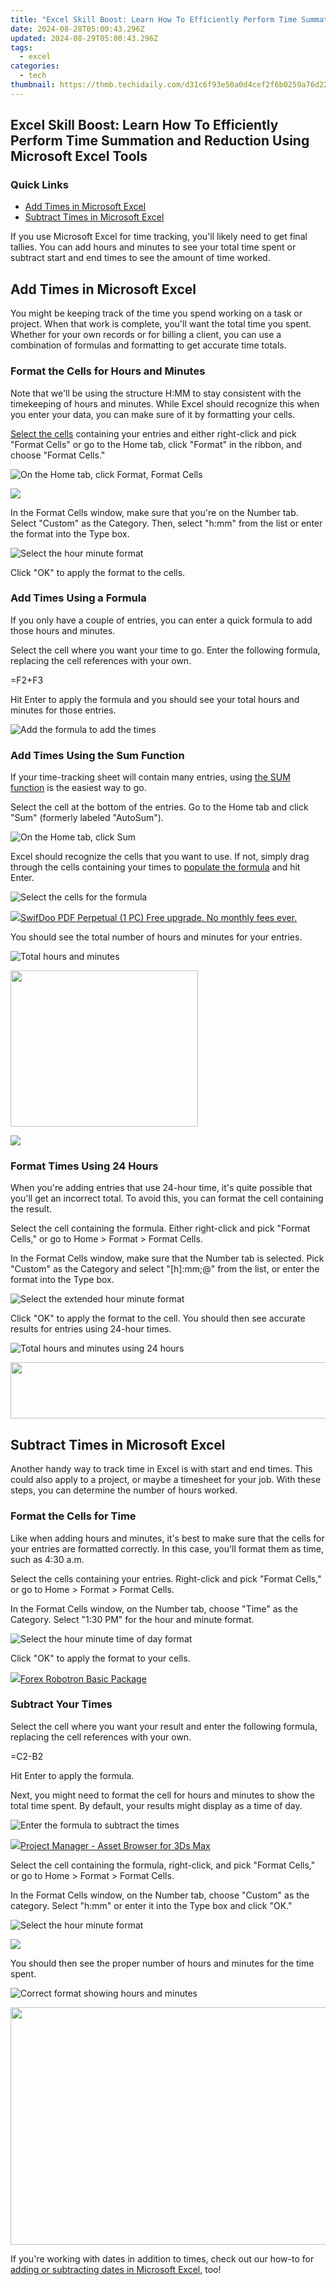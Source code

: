 ```yaml
---
title: "Excel Skill Boost: Learn How To Efficiently Perform Time Summation and Reduction Using Microsoft Excel Tools"
date: 2024-08-28T05:00:43.296Z
updated: 2024-08-29T05:00:43.296Z
tags:
  - excel
categories:
  - tech
thumbnail: https://thmb.techidaily.com/d31c6f93e50a0d4cef2f6b0259a76d22bb0769d4863c158949ea074f5d08572b.jpg
---
```


## Excel Skill Boost: Learn How To Efficiently Perform Time Summation and Reduction Using Microsoft Excel Tools

### Quick Links

* [Add Times in Microsoft Excel](https://on-screen-recording.techidaily.com/new-2024-approved-high-end-audio-gear-the-top-9-mic-recorders-online-in-23/)
* [Subtract Times in Microsoft Excel](https://fake-location.techidaily.com/best-10-mock-location-apps-worth-trying-on-tecno-pova-5-pro-drfone-by-drfone-virtual-android/)

 If you use Microsoft Excel for time tracking, you'll likely need to get final tallies. You can add hours and minutes to see your total time spent or subtract start and end times to see the amount of time worked.

##  Add Times in Microsoft Excel

 You might be keeping track of the time you spend working on a task or project. When that work is complete, you'll want the total time you spent. Whether for your own records or for billing a client, you can use a combination of formulas and formatting to get accurate time totals.

###  Format the Cells for Hours and Minutes

 Note that we'll be using the structure H:MM to stay consistent with the timekeeping of hours and minutes. While Excel should recognize this when you enter your data, you can make sure of it by formatting your cells.

[Select the cells](https://buynow-tips.techidaily.com/exploring-a-ravaged-world-on-motorcycle-in-days-gone-our-comprehhavis-review/) containing your entries and either right-click and pick "Format Cells" or go to the Home tab, click "Format" in the ribbon, and choose "Format Cells."

![On the Home tab, click Format, Format Cells](https://static1.howtogeekimages.com/wordpress/wp-content/uploads/2021/07/HomeFormatFormatCellsTimes-Excel.png) 

<!-- affiliate ads begin -->
<a href="https://secure.2checkout.com/order/checkout.php?PRODS=3851691&QTY=1&AFFILIATE=108875&CART=1"><img src="http://www.aiseesoft.com/avangate/30p/banner.jpg" border="0"></a>
<!-- affiliate ads end -->
 In the Format Cells window, make sure that you're on the Number tab. Select "Custom" as the Category. Then, select "h:mm" from the list or enter the format into the Type box.

![Select the hour minute format](https://static1.howtogeekimages.com/wordpress/wp-content/uploads/2021/07/FormatNumberCustomHourMinute-Excel.png) 

 Click "OK" to apply the format to the cells.

###  Add Times Using a Formula

 If you only have a couple of entries, you can enter a quick formula to add those hours and minutes.

 Select the cell where you want your time to go. Enter the following formula, replacing the cell references with your own.

=F2+F3

 Hit Enter to apply the formula and you should see your total hours and minutes for those entries.

![Add the formula to add the times](https://static1.howtogeekimages.com/wordpress/wp-content/uploads/2021/07/AddTimeHoursMinutes-Excel.png) 

###  Add Times Using the Sum Function

 If your time-tracking sheet will contain many entries, using [the SUM function](https://instagram-videos.techidaily.com/updated-steps-to-instagram-verification-and-fan-growth-in-under-150-characters/) is the easiest way to go.

 Select the cell at the bottom of the entries. Go to the Home tab and click "Sum" (formerly labeled "AutoSum").

![On the Home tab, click Sum](https://static1.howtogeekimages.com/wordpress/wp-content/uploads/2021/07/AddTimeClickSum-Excel.png) 

 Excel should recognize the cells that you want to use. If not, simply drag through the cells containing your times to [populate the formula](https://win-solutions.techidaily.com/solving-the-d3d-initialization-error-fixing-errgfxd3dinit-on-gta-v/) and hit Enter.

![Select the cells for the formula](https://static1.howtogeekimages.com/wordpress/wp-content/uploads/2021/07/AddTimeSumCells-Excel.png) 

<!-- affiliate ads begin -->
<a href="https://purchase.swifdoo.com/order/checkout.php?PRODS=40002162&QTY=1&AFFILIATE=108875&CART=1"><img src="https://secure.avangate.com/images/merchant/8b932759a5a04ddb34bf79e3f9072e4b/products/1_Product%20box%20white-1024x1024.png" border="0">SwifDoo PDF Perpetual (1 PC) Free upgrade. No monthly fees ever. 
</a>
<!-- affiliate ads end -->
 You should see the total number of hours and minutes for your entries.

![Total hours and minutes](https://static1.howtogeekimages.com/wordpress/wp-content/uploads/2021/07/TotalTimeHoursMinutes-Excel.png) 

<!-- affiliate ads begin -->
<a href="https://modlily.sjv.io/c/5597632/1997817/17059" target="_top" id="1997817"><img src="//a.impactradius-go.com/display-ad/17059-1997817" border="0" alt="" width="300" height="250"/></a><img height="0" width="0" src="https://imp.pxf.io/i/5597632/1997817/17059" style="position:absolute;visibility:hidden;" border="0" />
<!-- affiliate ads end -->
<!-- affiliate ads begin -->
<a href="https://estore.macxdvd.com/order/checkout.php?PRODS=4526659&QTY=1&AFFILIATE=108875&CART=1"><img src="https://www.macxdvd.com/affiliate/new-banner/vcp-500x500.jpg" border="0"></a>
<!-- affiliate ads end -->
###  Format Times Using 24 Hours

 When you're adding entries that use 24-hour time, it's quite possible that you'll get an incorrect total. To avoid this, you can format the cell containing the result.

 Select the cell containing the formula. Either right-click and pick "Format Cells," or go to Home > Format > Format Cells.

 In the Format Cells window, make sure that the Number tab is selected. Pick "Custom" as the Category and select "\[h\]:mm;@" from the list, or enter the format into the Type box.

![Select the extended hour minute format](https://static1.howtogeekimages.com/wordpress/wp-content/uploads/2021/07/FormatNumberCustomExtendedHoursMinutes-Excel.png) 

 Click "OK" to apply the format to the cell. You should then see accurate results for entries using 24-hour times.

![Total hours and minutes using 24 hours](https://static1.howtogeekimages.com/wordpress/wp-content/uploads/2021/07/TotalTimeHoursMinutesUsing24-Excel.png) 

<!-- affiliate ads begin -->
<a href="https://vapordna.pxf.io/c/5597632/1494880/17238" target="_top" id="1494880"><img src="//a.impactradius-go.com/display-ad/17238-1494880" border="0" alt="" width="728" height="90"/></a><img height="0" width="0" src="https://imp.pxf.io/i/5597632/1494880/17238" style="position:absolute;visibility:hidden;" border="0" />
<!-- affiliate ads end -->
##  Subtract Times in Microsoft Excel

 Another handy way to track time in Excel is with start and end times. This could also apply to a project, or maybe a timesheet for your job. With these steps, you can determine the number of hours worked.

###  Format the Cells for Time

 Like when adding hours and minutes, it's best to make sure that the cells for your entries are formatted correctly. In this case, you'll format them as time, such as 4:30 a.m.

 Select the cells containing your entries. Right-click and pick "Format Cells," or go to Home > Format > Format Cells.

 In the Format Cells window, on the Number tab, choose "Time" as the Category. Select "1:30 PM" for the hour and minute format.

![Select the hour minute time of day format](https://static1.howtogeekimages.com/wordpress/wp-content/uploads/2021/07/FormatNumberTimeHourMinute-Excel.png) 

 Click "OK" to apply the format to your cells.

<!-- affiliate ads begin -->
<a href="https://secure.2checkout.com/order/checkout.php?PRODS=4726960&QTY=1&AFFILIATE=108875&CART=1"><img src="https://secure.avangate.com/images/merchant/5f4f7141b65a730b4efb0e0d51f63e94/products/forexrobotronbox.gif" border="0">Forex Robotron Basic Package</a>
<!-- affiliate ads end -->
###  Subtract Your Times

 Select the cell where you want your result and enter the following formula, replacing the cell references with your own.

=C2-B2

 Hit Enter to apply the formula.

 Next, you might need to format the cell for hours and minutes to show the total time spent. By default, your results might display as a time of day.

![Enter the formula to subtract the times](https://static1.howtogeekimages.com/wordpress/wp-content/uploads/2021/07/SubtractTimeStartEnd-Excel.png) 

<!-- affiliate ads begin -->
<a href="https://secure.2checkout.com/order/checkout.php?PRODS=4709458&QTY=1&AFFILIATE=108875&CART=1"><img src="https://3d-kstudio.com/wp-content/uploads/2014/02/Project-Manager-3D-Models-4-800x800.jpg" border="0">Project Manager - Asset Browser for 3Ds Max</a>
<!-- affiliate ads end -->
 Select the cell containing the formula, right-click, and pick "Format Cells," or go to Home > Format > Format Cells.

 In the Format Cells window, on the Number tab, choose "Custom" as the category. Select "h:mm" or enter it into the Type box and click "OK."

![Select the hour minute format](https://static1.howtogeekimages.com/wordpress/wp-content/uploads/2021/07/FormatNumberCustomHourMinute-Excel.png) 

<!-- affiliate ads begin -->
<a href="https://secure.2checkout.com/order/checkout.php?PRODS=33729450&QTY=1&AFFILIATE=108875&CART=1"><img src="https://secure.avangate.com/images/merchant/7f687767ccf20fcea1c9dc4a5adc2326/Digisigner_banner_728_x_90_color_version.png" border="0"></a>
<!-- affiliate ads end -->
 You should then see the proper number of hours and minutes for the time spent.

![Correct format showing hours and minutes](https://static1.howtogeekimages.com/wordpress/wp-content/uploads/2021/07/SubtractTimeStartEndCorrect-Excel.png) 

<!-- affiliate ads begin -->
<a href="https://twopages.pxf.io/c/5597632/2016067/18544" target="_top" id="2016067"><img src="//a.impactradius-go.com/display-ad/18544-2016067" border="0" alt="" width="1020" height="380"/></a><img height="0" width="0" src="https://imp.pxf.io/i/5597632/2016067/18544" style="position:absolute;visibility:hidden;" border="0" />
<!-- affiliate ads end -->
 If you're working with dates in addition to times, check out our how-to for [adding or subtracting dates in Microsoft Excel,](https://change-location.techidaily.com/guide-how-to-unbrick-a-bricked-vivo-s17-pro-phone-drfone-by-drfone-fix-android-problems-fix-android-problems/) too!

<ins class="adsbygoogle"
     style="display:block"
     data-ad-format="autorelaxed"
     data-ad-client="ca-pub-7571918770474297"
     data-ad-slot="1223367746"></ins>



<ins class="adsbygoogle"
     style="display:block"
     data-ad-client="ca-pub-7571918770474297"
     data-ad-slot="8358498916"
     data-ad-format="auto"
     data-full-width-responsive="true"></ins>


